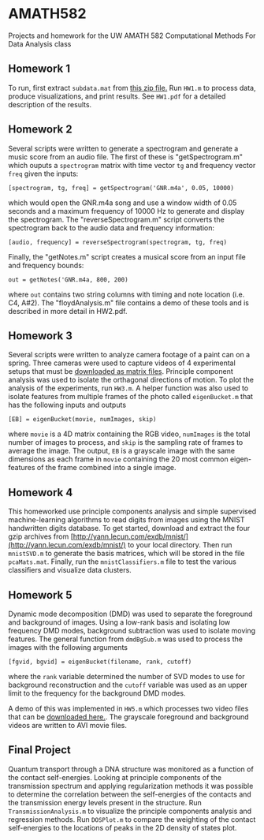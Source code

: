 # AMATH582
Projects and homework for the UW AMATH 582 Computational Methods For Data Analysis class 

## Homework 1
To run, first extract `subdata.mat` from [this zip file.](https://drive.google.com/file/d/1M5ii0R3MTedi6T8AZLI06rIqz1BgpAVg/view?usp=sharing)
Run `HW1.m` to process data, produce visualizations, and print results. See `HW1.pdf` for a detailed description of the results.

## Homework 2
Several scripts were written to generate a spectrogram and generate a music score from an audio file. The first of these is "getSpectrogram.m" which ouputs a `spectrogram` matrix with time vector `tg` and frequency vector `freq` given the inputs:

```
[spectrogram, tg, freq] = getSpectrogram('GNR.m4a', 0.05, 10000)
```

which would open the GNR.m4a song and use a window width of 0.05 seconds and a maximum frequency of 10000 Hz to generate and display the spectrogram. The "reverseSpectrogram.m" script converts the spectrogram back to the audio data and frequency information:

```
[audio, frequency] = reverseSpectrogram(spectrogram, tg, freq)
```

Finally, the "getNotes.m" script creates a musical score from an input file and frequency bounds:

```
out = getNotes('GNR.m4a, 800, 200)
```

where `out` contains two string columns with timing and note location (i.e. C4, A#2). The "floydAnalysis.m" file contains a demo of these tools and is described in more detail in HW2.pdf.
## Homework 3
Several scripts were written to analyze camera footage of a paint can on a spring. Three cameras were used to capture videos of 4 experimental setups that must be [downloaded as matrix files](https://drive.google.com/drive/folders/1SQ77P5t5RUWCSucmk4jPFbufFMX8VrJG?usp=sharing). Principle component analysis was used to isolate the orthagonal directions of motion. To plot the analysis of the experiments, run `HW3.m`. A helper function was also used to isolate features from multiple frames of the photo called `eigenBucket.m` that has the following inputs and outputs

```
[EB] = eigenBucket(movie, numImages, skip)
```

where `movie` is a 4D matrix containing the RGB video, `numImages` is the total number of images to process, and `skip` is the sampling rate of frames to average the image. The output, `EB` is a grayscale image with the same dimensions as each frame in `movie` containing the 20 most common eigen-features of the frame combined into a single image.

## Homework 4

This homeworked use principle components analysis and simple supervised machine-learning algorithms to read digits from images using the MNIST handwritten digits database. To get started, download and extract the four gzip archives from [http://yann.lecun.com/exdb/mnist/](http://yann.lecun.com/exdb/mnist/) to your local directory. Then run `mnistSVD.m` to generate the basis matrices, which will be stored in the file `pcaMats.mat`. Finally, run the `mnistClassifiers.m` file to test the various classifiers and visualize data clusters.

## Homework 5
Dynamic mode decomposition (DMD) was used to separate the foreground and background of images. Using a low-rank basis and isolating low frequency DMD modes, background subtraction was used to isolate moving features. The general function from `dmdBgSub.m` was used to process the images with the following arguments

```
[fgvid, bgvid] = eigenBucket(filename, rank, cutoff)
```
where the `rank` variable determined the number of SVD modes to use for background reconstruction and the `cutoff` variable was used as an upper limit to the frequency for the background DMD modes.

A demo of this was implemented in `HW5.m` which processes two video files that can be [downloaded here.](https://drive.google.com/drive/folders/1SQ77P5t5RUWCSucmk4jPFbufFMX8VrJG?usp=sharing). The grayscale foreground and background videos are written to AVI movie files.

## Final Project
Quantum transport through a DNA structure was monitored as a function of the contact self-energies. Looking at principle components of the transmission spectrum and applying regularization methods it was possible to determine the correlation between the self-energies of the contacts and the transmission energy levels present in the structure. Run `TransmissionAnalysis.m` to visualize the principle components analysis and regression methods. Run `DOSPlot.m` to compare the weighting of the contact self-energies to the locations of peaks in the 2D density of states plot.